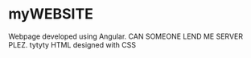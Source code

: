 # myWEBSITE
Webpage developed using Angular. CAN SOMEONE LEND ME SERVER PLEZ. tytyty
HTML designed with CSS
